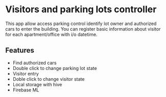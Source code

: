 # Visitors and parking lots controller

This app allow access parking control identify lot owner and authorized cars to enter the building.  You can register basic information about visitor for each apartment/office with i/o datetime.

## Features
-  Find authorized cars 
-  Double click to change parking lot state
-  Visitor entry
-  Doble click to change visitor state
-  Local storage with hive
-  Firebase ML

